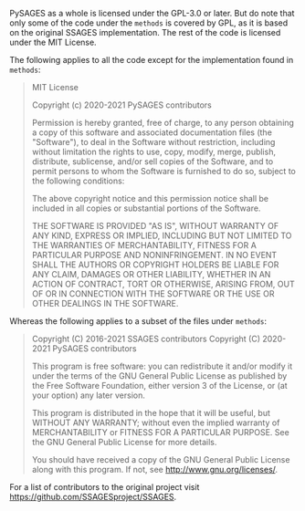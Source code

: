 PySAGES as a whole is licensed under the GPL-3.0 or later. But do note that only some of
the code under the `methods` is covered by GPL, as it is based on the original SSAGES
implementation. The rest of the code is licensed under the MIT License.

The following applies to all the code except for the implementation found in `methods`:

> MIT License
>
> Copyright (c) 2020-2021 PySAGES contributors
>
> Permission is hereby granted, free of charge, to any person obtaining a copy
> of this software and associated documentation files (the "Software"), to deal
> in the Software without restriction, including without limitation the rights
> to use, copy, modify, merge, publish, distribute, sublicense, and/or sell
> copies of the Software, and to permit persons to whom the Software is
> furnished to do so, subject to the following conditions:
>
> The above copyright notice and this permission notice shall be included in all
> copies or substantial portions of the Software.
>
> THE SOFTWARE IS PROVIDED "AS IS", WITHOUT WARRANTY OF ANY KIND, EXPRESS OR
> IMPLIED, INCLUDING BUT NOT LIMITED TO THE WARRANTIES OF MERCHANTABILITY,
> FITNESS FOR A PARTICULAR PURPOSE AND NONINFRINGEMENT. IN NO EVENT SHALL THE
> AUTHORS OR COPYRIGHT HOLDERS BE LIABLE FOR ANY CLAIM, DAMAGES OR OTHER
> LIABILITY, WHETHER IN AN ACTION OF CONTRACT, TORT OR OTHERWISE, ARISING FROM,
> OUT OF OR IN CONNECTION WITH THE SOFTWARE OR THE USE OR OTHER DEALINGS IN THE
> SOFTWARE.

Whereas the following applies to a subset of the files under `methods`:

> Copyright (C) 2016-2021 SSAGES contributors
> Copyright (C) 2020-2021 PySAGES contributors
>
> This program is free software: you can redistribute it and/or modify
> it under the terms of the GNU General Public License as published by
> the Free Software Foundation, either version 3 of the License, or
> (at your option) any later version.
>
> This program is distributed in the hope that it will be useful,
> but WITHOUT ANY WARRANTY; without even the implied warranty of
> MERCHANTABILITY or FITNESS FOR A PARTICULAR PURPOSE. See the
> GNU General Public License for more details.
>
> You should have received a copy of the GNU General Public License
> along with this program. If not, see <http://www.gnu.org/licenses/>.

For a list of contributors to the original project visit
https://github.com/SSAGESproject/SSAGES.
